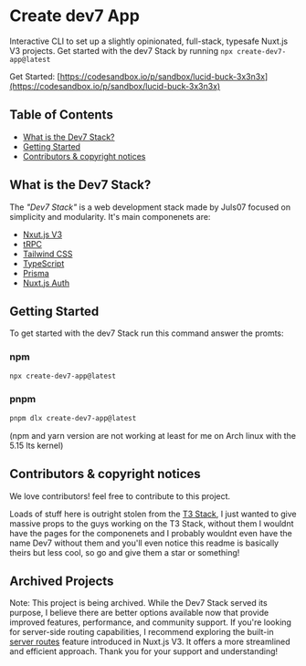 # Create dev7 App

Interactive CLI to set up a slightly opinionated, full-stack, typesafe Nuxt.js V3 projects.
Get started with the dev7 Stack by running `npx create-dev7-app@latest`

Get Started: [https://codesandbox.io/p/sandbox/lucid-buck-3x3n3x](https://codesandbox.io/p/sandbox/lucid-buck-3x3n3x)

## Table of Contents
- <a href="#about">What is the Dev7 Stack?</a>
- <a href="#getting-started">Getting Started</a>
- <a href="#contributors">Contributors & copyright notices</a>

<h2 id="about">What is the Dev7 Stack?</h2>
The <i>"Dev7 Stack"</i> is a web development stack made by Juls07 focused on simplicity and modularity. It's main componenets are:

- <a href="https://v3.nuxtjs.org/" target="_blank">Nxut.js V3</a>
- <a href="https://trpc.io/" target="_blank">tRPC</a>
- <a href="https://tailwindcss.com/" target="_blank">Tailwind CSS</a>
- <a href="https://typescriptlang.org/" target="_blank">TypeScript</a>
- <a href="https://prisma.io/" target="_blank">Prisma</a>
- <a href="https://auth.nuxtjs.org/" target="_blank">Nuxt.js Auth</a>

<h2 id="getting-started">Getting Started</h2>
To get started with the dev7 Stack run this command answer the promts:

### npm

```bash
npx create-dev7-app@latest
```

### pnpm

```bash
pnpm dlx create-dev7-app@latest
```

(npm and yarn version are not working at least for me on Arch linux with the 5.15 lts kernel)

<h2 id="contributors">Contributors & copyright notices</h2>
We love contributors! feel free to contribute to this project.

<br/>

Loads of stuff here is outright stolen from the <a href="https://github.com/t3-oss/create-t3-app">T3 Stack</a>, I just wanted to give massive props to the guys working on the T3 Stack, without them I wouldnt have the pages for the componenets and I probably wouldnt even have the name Dev7 without them and you'll even notice this readme is basically theirs but less cool, so go and give them a star or something!

## Archived Projects
Note: This project is being archived. While the Dev7 Stack served its purpose, I believe there are better options available now that provide improved features, performance, and community support. If you're looking for server-side routing capabilities, I recommend exploring the built-in [server routes](https://nuxt.com/docs/guide/directory-structure/server) feature introduced in Nuxt.js V3. It offers a more streamlined and efficient approach. Thank you for your support and understanding!
